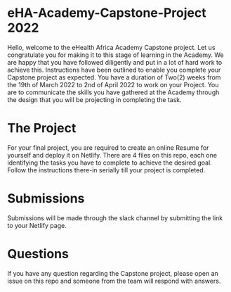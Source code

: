 # eHA-Academy-Capstone-Project 2022
Hello, welcome to the eHealth Africa Academy Capstone project. Let us congratulate you for making it to this stage of learning in the Academy. We are happy that you have followed diligently and put in a lot of hard work to achieve this. Instructions have been outlined to enable you complete your Capstone project as expected. You have a duration of Two(2) weeks from the 19th of March 2022 to 2nd of April 2022 to work on your Project. You are to communicate the skills you have gathered at the Academy through the design that you will be projecting in completing the task.

# The Project
For your final project, you are required to create an online Resume for yourself and deploy it on Netlify. There are 4 files on this repo, each one identifying the tasks you have to complete to achieve the desired goal. Follow the instructions there-in serially till your project is completed.

# Submissions
Submissions will be made through the slack channel by submitting the link to your Netlify page. 

# Questions
If you have any question regarding the Capstone project, please open an issue on this repo and someone from the team will respond with answers.

